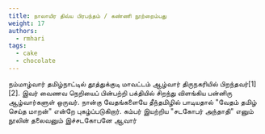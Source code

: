 ```yaml
---
title: நாலாயிர திவ்ய பிரபந்தம் / கண்ணி நூற்றைம்பது
weight: 17
authors:
  - rmhari
tags:
  - cake
  - chocolate
---
```


நம்மாழ்வார் தமிழ்நாட்டில் தூத்துக்குடி மாவட்டம் ஆழ்வார் திருநகரியில் பிறந்தவர்[1][2]. இவர் வைணவ நெறியைப் பின்பற்றி பக்தியில் சிறந்து விளங்கிய பன்னிரு ஆழ்வார்களுள் ஒருவர். நான்கு வேதங்களையே தீந்தமிழில் பாடியதால் "வேதம் தமிழ் செய்த மாறன்" என்றே புகழ்ப்படுகிறார். கம்பர் இயற்றிய "சடகோபர் அந்தாதி" எனும் நூலின் தலைவனும் இச்சடகோபனே ஆவார்